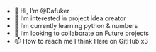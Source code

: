 - 👋 Hi, I’m @Dafuker
- 👀 I’m interested in project idea creator
- 🌱 I’m currently learning python & numbers
- 💞️ I’m looking to collaborate on Future projects
- 📫 How to reach me I think Here on GitHub x3

<!---
Idea man Its cool, I seeder. 
--->

